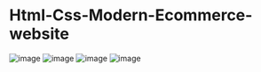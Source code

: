 # Html-Css-Modern-Ecommerce-website

![image](https://github.com/user-attachments/assets/acd70529-5d31-4d26-9a79-6eea4974c0a2)
![image](https://github.com/user-attachments/assets/d26ab983-64f2-4bc4-abd4-211f7af5d3de)
![image](https://github.com/user-attachments/assets/41ca217e-0106-49a7-a329-36714b3b0ae4)
![image](https://github.com/user-attachments/assets/ae57e3f8-11bc-4531-85a7-3f47b31d066d)

